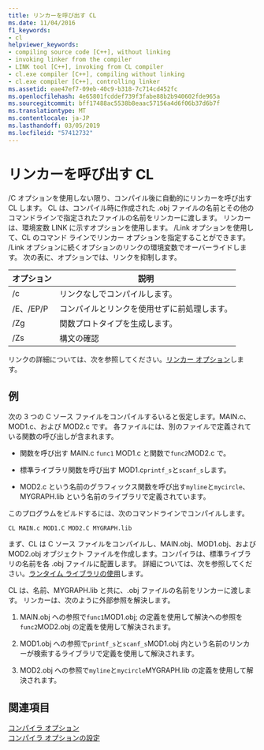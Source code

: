 ```yaml
---
title: リンカーを呼び出す CL
ms.date: 11/04/2016
f1_keywords:
- cl
helpviewer_keywords:
- compiling source code [C++], without linking
- invoking linker from the compiler
- LINK tool [C++], invoking from CL compiler
- cl.exe compiler [C++], compiling without linking
- cl.exe compiler [C++], controlling linker
ms.assetid: eae47ef7-09eb-40c9-b318-7c714cd452fc
ms.openlocfilehash: 4e65801fcddef739f3fabe88b2b940602fde965a
ms.sourcegitcommit: bff17488ac5538b8eaac57156a4d6f06b37d6b7f
ms.translationtype: MT
ms.contentlocale: ja-JP
ms.lasthandoff: 03/05/2019
ms.locfileid: "57412732"
---
```

# <a name="cl-invokes-the-linker"></a>リンカーを呼び出す CL

/C オプションを使用しない限り、コンパイル後に自動的にリンカーを呼び出す CL します。 CL は、コンパイル時に作成された .obj ファイルの名前とその他のコマンドラインで指定されたファイルの名前をリンカーに渡します。 リンカーは、環境変数 LINK に示すオプションを使用します。 /Link オプションを使用して、CL のコマンド ラインでリンカー オプションを指定することができます。 /Link オプションに続くオプションのリンクの環境変数でオーバーライドします。 次の表に、オプションでは、リンクを抑制します。

|オプション|説明|
|------------|-----------------|
|/c|リンクなしでコンパイルします。|
|/E、/EP/P|コンパイルとリンクを使用せずに前処理します。|
|/Zg|関数プロトタイプを生成します。|
|/Zs|構文の確認|

リンクの詳細については、次を参照してください。[リンカー オプション](../../build/reference/linker-options.md)します。

## <a name="example"></a>例

次の 3 つの C ソース ファイルをコンパイルするいると仮定します。MAIN.c、MOD1.c、および MOD2.c です。 各ファイルには、別のファイルで定義されている関数の呼び出しが含まれます。

- 関数を呼び出す MAIN.c `func1` MOD1.c と関数で`func2`MOD2.c で。

- 標準ライブラリ関数を呼び出す MOD1.c`printf_s`と`scanf_s`します。

- MOD2.c という名前のグラフィックス関数を呼び出す`myline`と`mycircle`、MYGRAPH.lib という名前のライブラリで定義されています。

このプログラムをビルドするには、次のコマンドラインでコンパイルします。

```
CL MAIN.c MOD1.C MOD2.C MYGRAPH.lib
```

まず、CL は C ソース ファイルをコンパイルし、MAIN.obj、MOD1.obj、および MOD2.obj オブジェクト ファイルを作成します。コンパイラは、標準ライブラリの名前を各 .obj ファイルに配置します。 詳細については、次を参照してください。[ランタイム ライブラリの使用](../../build/reference/md-mt-ld-use-run-time-library.md)します。

CL は、名前、MYGRAPH.lib と共に、.obj ファイルの名前をリンカーに渡します。 リンカーは、次のように外部参照を解決します。

1. MAIN.obj への参照で`func1`MOD1.obj; の定義を使用して解決への参照を`func2`MOD2.obj の定義を使用して解決されます。

1. MOD1.obj への参照で`printf_s`と`scanf_s`MOD1.obj 内という名前のリンカーが検索するライブラリで定義を使用して解決されます。

1. MOD2.obj への参照で`myline`と`mycircle`MYGRAPH.lib の定義を使用して解決されます。

## <a name="see-also"></a>関連項目

[コンパイラ オプション](../../build/reference/compiler-options.md)<br/>
[コンパイラ オプションの設定](../../build/reference/setting-compiler-options.md)
